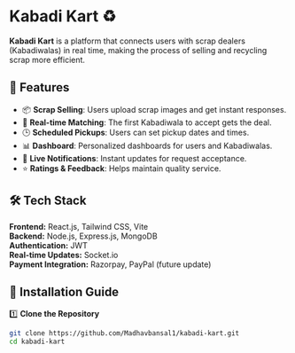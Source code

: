 # Kabadi Kart ♻️  

**Kabadi Kart** is a platform that connects users with scrap dealers (Kabadiwalas) in real time, making the process of selling and recycling scrap more efficient.  

## 🚀 Features  
- 📦 **Scrap Selling**: Users upload scrap images and get instant responses.  
- 📍 **Real-time Matching**: The first Kabadiwala to accept gets the deal.  
- 🕒 **Scheduled Pickups**: Users can set pickup dates and times.  
- 📊 **Dashboard**: Personalized dashboards for users and Kabadiwalas.  
- 🔔 **Live Notifications**: Instant updates for request acceptance.  
- ⭐ **Ratings & Feedback**: Helps maintain quality service.  

## 🛠️ Tech Stack  
**Frontend:** React.js, Tailwind CSS, Vite  
**Backend:** Node.js, Express.js, MongoDB  
**Authentication:** JWT  
**Real-time Updates:** Socket.io  
**Payment Integration:** Razorpay, PayPal (future update)  

## 📜 Installation Guide  
1️⃣ **Clone the Repository**  
```bash
git clone https://github.com/Madhavbansal1/kabadi-kart.git
cd kabadi-kart
